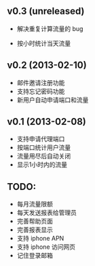 ## v0.3 (unreleased)

* 解决重复计算流量的 bug
- 按小时统计当天流量

## v0.2 (2013-02-10)

* 邮件邀请注册功能
* 支持忘记密码功能
* 新用户自动申请端口和流量

## v0.1 (2013-02-08)

* 支持申请代理端口
* 按端口统计用户流量
* 流量用尽后自动关闭
* 显示1小时内的流量

## TODO:

* 每月流量限额
* 每天发送报表给管理员
* 完善帮助页面
* 完善报表显示
* 支持 iphone APN
* 支持 iphone 访问网页
* 记住登录邮箱

